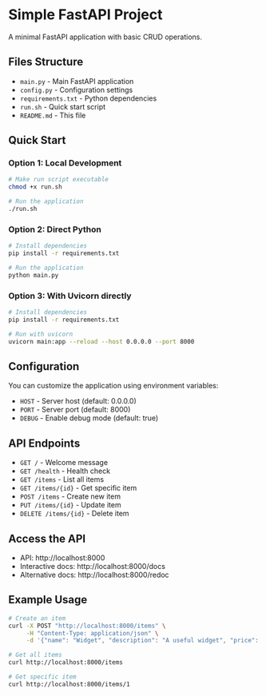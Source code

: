 # Simple FastAPI Project

A minimal FastAPI application with basic CRUD operations.

## Files Structure

- `main.py` - Main FastAPI application
- `config.py` - Configuration settings
- `requirements.txt` - Python dependencies
- `run.sh` - Quick start script
- `README.md` - This file

## Quick Start

### Option 1: Local Development

```bash
# Make run script executable
chmod +x run.sh

# Run the application
./run.sh
```

### Option 2: Direct Python

```bash
# Install dependencies
pip install -r requirements.txt

# Run the application
python main.py
```

### Option 3: With Uvicorn directly

```bash
# Install dependencies
pip install -r requirements.txt

# Run with uvicorn
uvicorn main:app --reload --host 0.0.0.0 --port 8000
```

## Configuration

You can customize the application using environment variables:

- `HOST` - Server host (default: 0.0.0.0)
- `PORT` - Server port (default: 8000)
- `DEBUG` - Enable debug mode (default: true)

## API Endpoints

- `GET /` - Welcome message
- `GET /health` - Health check
- `GET /items` - List all items
- `GET /items/{id}` - Get specific item
- `POST /items` - Create new item
- `PUT /items/{id}` - Update item
- `DELETE /items/{id}` - Delete item

## Access the API

- API: http://localhost:8000
- Interactive docs: http://localhost:8000/docs
- Alternative docs: http://localhost:8000/redoc

## Example Usage

```bash
# Create an item
curl -X POST "http://localhost:8000/items" \
     -H "Content-Type: application/json" \
     -d '{"name": "Widget", "description": "A useful widget", "price": 19.99}'

# Get all items
curl http://localhost:8000/items

# Get specific item
curl http://localhost:8000/items/1
```
